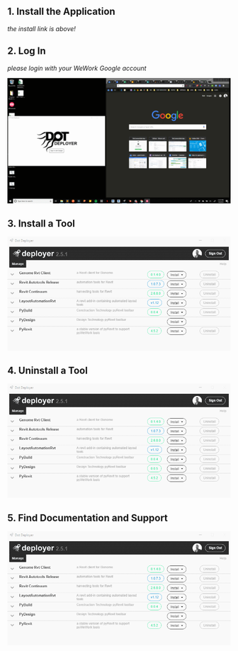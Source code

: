 ## 1. Install the Application
*the install link is above!*

## 2. Log In
*please login with your WeWork Google account*

![login](login.gif)

## 3. Install a Tool
![install](install.gif)

## 4. Uninstall a Tool
![uninstall](uninstall.gif)

## 5. Find Documentation and Support
![support](support.gif)
